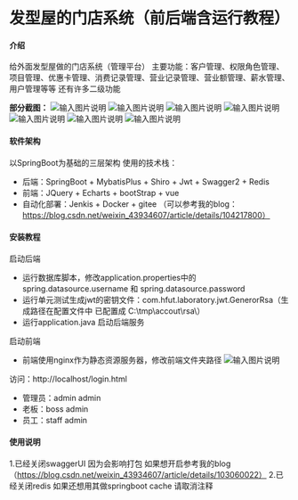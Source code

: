 # 发型屋的门店系统（前后端含运行教程）

#### 介绍
给外面发型屋做的门店系统（管理平台）
主要功能：客户管理、权限角色管理、项目管理、优惠卡管理、消费记录管理、营业记录管理、营业额管理、薪水管理、用户管理等等 还有许多二级功能

**部分截图：**
![输入图片说明](https://github.com/yzx66-net/accout_mange/blob/master/img/1.png "屏幕截图.png")
![输入图片说明](https://github.com/yzx66-net/accout_mange/blob/master/img/2.png "屏幕截图.png")
![输入图片说明](https://github.com/yzx66-net/accout_mange/blob/master/img/3.png "屏幕截图.png")
![输入图片说明](https://github.com/yzx66-net/accout_mange/blob/master/img/4.png "屏幕截图.png")
![输入图片说明](https://github.com/yzx66-net/accout_mange/blob/master/img/7.png "屏幕截图.png")
![输入图片说明](https://github.com/yzx66-net/accout_mange/blob/master/img/5.png "屏幕截图.png")
![输入图片说明](https://github.com/yzx66-net/accout_mange/blob/master/img/6.png "屏幕截图.png")



#### 软件架构
以SpringBoot为基础的三层架构
使用的技术栈：
* 后端：SpringBoot + MybatisPlus + Shiro + Jwt + Swagger2 + Redis
* 前端：JQuery + Echarts + bootStrap + vue 
* 自动化部署：Jenkis + Docker + gitee （可以参考我的blog：https://blog.csdn.net/weixin_43934607/article/details/104217800）

#### 安装教程
启动后端
* 运行数据库脚本，修改application.properties中的 spring.datasource.username 和 spring.datasource.password
* 运行单元测试生成jwt的密钥文件：com.hfut.laboratory.jwt.GenerorRsa（生成路径在配置文件中 已配置成 C:\\tmp\\accout\\rsa\\）
* 运行application.java 启动后端服务

启动前端
* 前端使用nginx作为静态资源服务器，修改前端文件夹路径
![输入图片说明](https://gitee.com/yzx66/accout-mange/blob/master/img/8.png "屏幕截图.png")


访问：http://localhost/login.html
* 管理员：admin admin
* 老板：boss admin
* 员工：staff admin

#### 使用说明

1.已经关闭swaggerUI 因为会影响打包 如果想开启参考我的blog（https://blog.csdn.net/weixin_43934607/article/details/103060022）
2.已经关闭redis 如果还想用其做springboot cache 请取消注释


